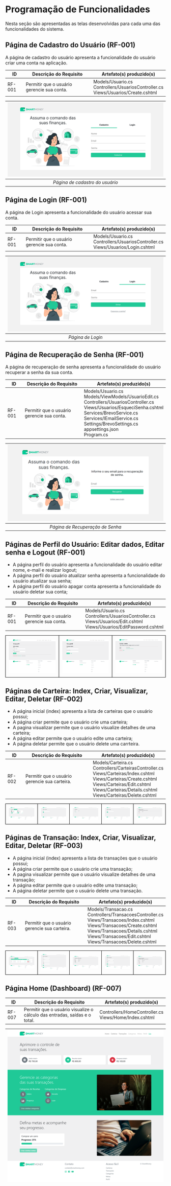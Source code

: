 # Programação de Funcionalidades

<!-- <span style="color:red">Pré-requisitos: <a href="2-Especificação do Projeto.md"> Especificação do Projeto</a></span>, <a href="3-Projeto de Interface.md"> Projeto de Interface</a>, <a href="4-Metodologia.md"> Metodologia</a>, <a href="3-Projeto de Interface.md"> Projeto de Interface</a>, <a href="5-Arquitetura da Solução.md"> Arquitetura da Solução</a> -->

<!-- Implementação do sistema descrita por meio dos requisitos funcionais e/ou não funcionais. Deve relacionar os requisitos atendidos com os artefatos criados (código fonte), deverão apresentadas as instruções para acesso e verificação da implementação que deve estar funcional no ambiente de hospedagem.

Por exemplo: a tabela a seguir deverá ser preenchida considerando os artefatos desenvolvidos. -->

Nesta seção são apresentadas as telas desenvolvidas para cada uma das funcionalidades 
do sistema. <!--  O respectivo endereço (URL) e outras orientações de acesso são são -->
<!-- apresentadas na sequência. -->

## Página de Cadastro do Usuário (RF-001)

A página de cadastro do usuário apresenta a funcionalidade do usuário criar uma conta na aplicação.

|ID    | Descrição do Requisito  | Artefato(s) produzido(s) |
|------|-----------------------------------------|----|
|RF-001| Permitir que o usuário gerencie sua conta. | Models/Usuario.cs <br>Controllers/UsuariosController.cs <br>Views/Usuarios/Create.cshtml | 

| ![Página de cadastro do usuário](./img/telas/tela-cadastro.png "Página de cadastro do usuário") |
| :---------------------------------------------------------------------------------------: |
|                                     *Página de cadastro do usuário*                      |

## Página de Login (RF-001)

A página de Login apresenta a funcionalidade do usuário acessar sua conta.

|ID    | Descrição do Requisito  | Artefato(s) produzido(s) |
|------|-----------------------------------------|----|
|RF-001| Permitir que o usuário gerencie sua conta. | Models/Usuario.cs <br>Controllers/UsuariosController.cs <br>Views/Usuarios/Login.cshtml | 

| ![Página de Login](./img/telas/tela-login.png "Página de Login") |
| :---------------------------------------------------------------------------------------: |
|                                     *Página de Login*                      |

## Página de Recuperação de Senha (RF-001)

A página de recuperação de senha apresenta a funcionalidade do usuário recuperar a senha da sua conta.

|ID    | Descrição do Requisito  | Artefato(s) produzido(s) |
|------|-----------------------------------------|----|
|RF-001| Permitir que o usuário gerencie sua conta. | Models/Usuario.cs <br>Models/ViewModels/UsuarioEdit.cs <br>Controllers/UsuariosController.cs <br>Views/Usuarios/EsqueciSenha.cshtml <br>Services/BrevoService.cs <br>Services/IEmailService.cs <br>Settings/BrevoSettings.cs <br>appsettings.json <br>Program.cs| 

| ![Página de Recuperação de Senha](./img/telas/tela-usuario-recuperar-senha.png "Página de Recuperação de Senha") |
| :---------------------------------------------------------------------------------------: |
|                                     *Página de Recuperação de Senha*                      |

## Páginas de Perfil do Usuário: Editar dados, Editar senha e Logout (RF-001)

* A página perfil do usuário apresenta a funcionalidade do usuário editar nome, e-mail e realizar logout;
* A página perfil do usuário atualizar senha apresenta a funcionalidade do usuário atualizar sua senha;
* A página perfil do usuário apagar conta apresenta a funcionalidade do usuário deletar sua conta;

|ID    | Descrição do Requisito  | Artefato(s) produzido(s) |
|------|-----------------------------------------|----|
|RF-001| Permitir que o usuário gerencie sua conta. | Models/Usuario.cs <br>Controllers/UsuariosController.cs <br>Views/Usuarios/Edit.cshtml <br>Views/Usuarios/EditPassword.cshtml| 

<table style="border-collapse: collapse;">
   <tr>
    <td style="border: 1px solid black; padding: 10px;">
      <img src="./img/telas/tela-usuario-editar-dados.png" alt="" style="max-width: 100%; height: auto;">
    </td>
    <td style="border: 1px solid black; padding: 10px;">
      <img src="./img/telas/tela-usuario-editar-senha.png" alt="" style="max-width: 100%; height: auto;">
    </td>
    <td style="border: 1px solid black; padding: 10px;">
      <img src="./img/telas/tela-usuario-deletar.png" alt="" style="max-width: 100%; height: auto;">
    </td>
  </tr>
</table>

## Páginas de Carteira: Index, Criar, Visualizar, Editar, Deletar (RF-002)

* A página inicial (index) apresenta a lista de carteiras que o usuário possui;
* A página criar permite que o usuário crie uma carteira;
* A pagina visualizar permite que o usuário visualize detalhes de uma carteira;
* A página editar permite que o usuário edite uma carteira;
* A página deletar permite que o usuário delete uma carrteira.

|ID    | Descrição do Requisito  | Artefato(s) produzido(s) |
|------|-----------------------------------------|----|
|RF-002| Permitir que o usuário gerencie sua carteira. |Models/Carteira.cs <br>Controllers/CarteirasController.cs <br>Views/Carteiras/Index.cshtml <br>Views/Carteiras/Create.cshtml <br>Views/Carteiras/Edit.cshtml <br>Views/Carteiras/Details.cshtml <br>Views/Carteiras/Delete.cshtml|


<table style="border-collapse: collapse;">
   <tr>
    <td style="border: 1px solid black; padding: 10px;">
      <img src="./img/telas/tela-carteira.png" alt="" style="max-width: 100%; height: auto;">
    </td>
    <td style="border: 1px solid black; padding: 10px;">
      <img src="./img/telas/tela-carteira-criar.png" alt="" style="max-width: 100%; height: auto;">
    </td>
    <td style="border: 1px solid black; padding: 10px;">
      <img src="./img/telas/tela-carteira-detalhes.png" alt="" style="max-width: 100%; height: auto;">
    </td>
    <td style="border: 1px solid black; padding: 10px;">
      <img src="./img/telas/tela-carteira-editar.png" alt="" style="max-width: 100%; height: auto;">
    </td>
    <td style="border: 1px solid black; padding: 10px;">
      <img src="./img/telas/tela-carteira-deletar.png" alt="" style="max-width: 100%; height: auto;">
    </td>
  </tr>
</table>

## Páginas de Transação: Index, Criar, Visualizar, Editar, Deletar (RF-003)

* A página inicial (index) apresenta a lista de transações que o usuário possui;
* A página criar permite que o usuário crie uma transação;
* A pagina visualizar permite que o usuário visualize detalhes de uma transação;
* A página editar permite que o usuário edite uma transação;
* A página deletar permite que o usuário delete uma transação.

|ID    | Descrição do Requisito  | Artefato(s) produzido(s) |
|------|-----------------------------------------|----|
|RF-003| Permitir que o usuário gerencie sua carteira. |Models/Transacao.cs <br>Controllers/TransacoesController.cs <br>Views/Transacoes/Index.cshtml <br>Views/Transacoes/Create.cshtml <br>Views/Transacoes/Details.cshtml <br>Views/Transacoes/Edit.cshtml <br>Views/Transacoes/Delete.cshtml  | 


<table style="border-collapse: collapse;">
   <tr>
    <td style="border: 1px solid black; padding: 10px;">
      <img src="./img/telas/tela-transacoes.png" alt="" style="max-width: 100%; height: auto;">
    </td>
    <td style="border: 1px solid black; padding: 10px;">
      <img src="./img/telas/tela-transacoes-criar.png" alt="" style="max-width: 100%; height: auto;">
    </td>
    <td style="border: 1px solid black; padding: 10px;">
      <img src="./img/telas/tela-transacoes-detalhes.png" alt="" style="max-width: 100%; height: auto;">
    </td>
    <td style="border: 1px solid black; padding: 10px;">
      <img src="./img/telas/tela-transacoes-editar.png" alt="" style="max-width: 100%; height: auto;">
    </td>
    <td style="border: 1px solid black; padding: 10px;">
      <img src="./img/telas/tela-transacoes-deletar.png" alt="" style="max-width: 100%; height: auto;">
    </td>
  </tr>
</table>

## Página Home (Dashboard) (RF-007)

|ID    | Descrição do Requisito  | Artefato(s) produzido(s) |
|------|-----------------------------------------|----|
|RF-007| Permitir que o usuário visualize o cálculo das entradas, saídas e o total.| Controllers/HomeController.cs <br>Views/Home/Index.cshtml | 

| ![Página Home](./img/telas/tela-dashboard.png "Página Home") |
| :---------------------------------------------------------------------------------------: |

<!-- # Instruções de acesso

Não deixe de informar o link onde a aplicação estiver disponível para acesso (por exemplo: https://adota-pet.herokuapp.com/src/index.html).

Se houver usuário de teste, o login e a senha também deverão ser informados aqui (por exemplo: usuário - admin / senha - admin).

O link e o usuário/senha descritos acima são apenas exemplos de como tais informações deverão ser apresentadas.

> **Links Úteis**:
>
> - [Trabalhando com HTML5 Local Storage e JSON](https://www.devmedia.com.br/trabalhando-com-html5-local-storage-e-json/29045)
> - [JSON Tutorial](https://www.w3resource.com/JSON)
> - [JSON Data Set Sample](https://opensource.adobe.com/Spry/samples/data_region/JSONDataSetSample.html)
> - [JSON - Introduction (W3Schools)](https://www.w3schools.com/js/js_json_intro.asp)
> - [JSON Tutorial (TutorialsPoint)](https://www.tutorialspoint.com/json/index.htm) -->
